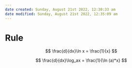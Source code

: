 ```yaml
---
date created: Sunday, August 21st 2022, 12:30:33 am
date modified: Sunday, August 21st 2022, 12:35:09 am
---
```


# Rule

$$ \frac{d}{dx}\ln x = \frac{1}{x} $$

$$ \frac{d}{dx}\log_ax = \frac{1}{\ln (a)*x} $$